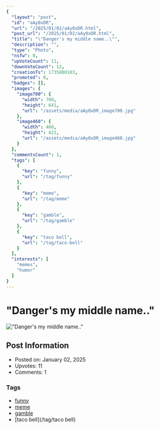 ```yaml
---
{
  "layout": "post",
  "id": "aAy0xDR",
  "url": "/2025/01/02/aAy0xDR.html",
  "post_url": "/2025/01/02/aAy0xDR.html",
  "title": "\"Danger's my middle name..\"",
  "description": "",
  "type": "Photo",
  "nsfw": 0,
  "upVoteCount": 11,
  "downVoteCount": 12,
  "creationTs": 1735800103,
  "promoted": 0,
  "badges": [],
  "images": {
    "image700": {
      "width": 700,
      "height": 641,
      "url": "/assets/media/aAy0xDR_image700.jpg"
    },
    "image460": {
      "width": 460,
      "height": 421,
      "url": "/assets/media/aAy0xDR_image460.jpg"
    }
  },
  "commentsCount": 1,
  "tags": [
    {
      "key": "funny",
      "url": "/tag/funny"
    },
    {
      "key": "meme",
      "url": "/tag/meme"
    },
    {
      "key": "gamble",
      "url": "/tag/gamble"
    },
    {
      "key": "taco bell",
      "url": "/tag/taco-bell"
    }
  ],
  "interests": [
    "memes",
    "humor"
  ]
}
---
```


# "Danger's my middle name.."

!["Danger's my middle name.."](/assets/media/aAy0xDR_image700.jpg)

## Post Information

- Posted on: January 02, 2025
- Upvotes: 11
- Comments: 1

### Tags

- [funny](/tag/funny)
- [meme](/tag/meme)
- [gamble](/tag/gamble)
- [taco bell](/tag/taco bell)
